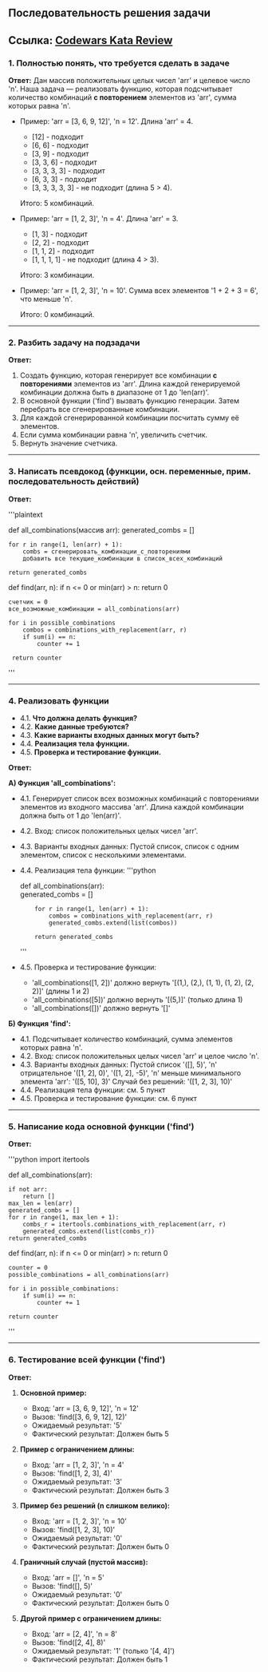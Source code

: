 ## Последовательность решения задачи

**Ссылка:** [Codewars Kata Review]() 
---

### 1. Полностью понять, что требуется сделать в задаче

**Ответ:** Дан массив положительных целых чисел 'arr' и целевое число 'n'. Наша задача — реализовать функцию, которая подсчитывает количество комбинаций **с повторением** элементов из 'arr', сумма которых равна 'n'. 

*   Пример: 'arr = [3, 6, 9, 12]', 'n = 12'. Длина 'arr' = 4.
    *   [12] - подходит
    *   [6, 6] - подходит
    *   [3, 9] - подходит
    *   [3, 3, 6] - подходит
    *   [3, 3, 3, 3]  - подходит
    *   [6, 3, 3] - подходит
    *   [3, 3, 3, 3, 3] - не подходит (длина 5 > 4).

    Итого: 5 комбинаций.

*   Пример: 'arr = [1, 2, 3]', 'n = 4'. Длина 'arr' = 3.
    *   [1, 3] - подходит
    *   [2, 2] - подходит
    *   [1, 1, 2] - подходит
    *   [1, 1, 1, 1] - не подходит (длина 4 > 3).

    Итого: 3 комбинации.

*   Пример: 'arr = [1, 2, 3]', 'n = 10'. Сумма всех элементов '1 + 2 + 3 = 6', что меньше 'n'. 

    Итого: 0 комбинаций.
---

### 2. Разбить задачу на подзадачи

**Ответ:**

1.  Создать функцию, которая генерирует все комбинации **с повторениями** элементов из 'arr'. Длина каждой генерируемой комбинации должна быть в диапазоне от 1 до 'len(arr)'.
3.  В основной функции ('find') вызвать функцию генерации. Затем перебрать все сгенерированные комбинации.
4.  Для каждой сгенерированной комбинации посчитать сумму её элементов.
5.  Если сумма комбинации равна 'n', увеличить счетчик.
6.  Вернуть значение счетчика.

---

### 3. Написать псевдокод (функции, осн. переменные, прим. последовательность действий)

**Ответ:**

'''plaintext

def all_combinations(массив arr):
      generated_combs = []

    for r in range(1, len(arr) + 1):
        combs = сгенерировать_комбинации_с_повторениями
        добавить все текущие_комбинации в список_всех_комбинаций

    return generated_combs 

def find(arr, n):
   if n <= 0 or min(arr) > n:
        return 0

    счетчик = 0
    все_возможные_комбинации = all_combinations(arr)

    for i in possible_combinations
        combos = combinations_with_replacement(arr, r)
        if sum(i) == n:
            counter += 1

     return counter

'''

---

### 4. Реализовать функции

*   4.1. **Что должна делать функция?**
*   4.2. **Какие данные требуются?**
*   4.3. **Какие варианты входных данных могут быть?**
*   4.4. **Реализация тела функции.**
*   4.5. **Проверка и тестирование функции.**

**Ответ:**

**А) Функция 'all_combinations':**
*   4.1. Генерирует список всех возможных комбинаций с повторениями элементов из входного массива 'arr'. Длина каждой комбинации должна быть от 1 до 'len(arr)'.
*   4.2. Вход: список положительных целых чисел 'arr'.
*   4.3. Варианты входных данных: Пустой список, cписок с одним элементом, cписок с несколькими элементами.
*   4.4. Реализация тела функции:
    '''python

	def all_combinations(arr):   
            generated_combs = []

            for r in range(1, len(arr) + 1):
                combos = combinations_with_replacement(arr, r)
                generated_combs.extend(list(combos))

            return generated_combs
    '''
*   4.5. Проверка и тестирование функции:
    *   'all_combinations([1, 2])' должно вернуть '[(1,), (2,), (1, 1), (1, 2), (2, 2)]' (длины 1 и 2)
    *   'all_combinations([5])' должно вернуть '[(5,)]' (только длина 1)
    *   'all_combinations([])' должно вернуть '[]'

**Б) Функция 'find':**
*   4.1. Подсчитывает количество комбинаций, сумма элементов которых равна 'n'.
*   4.2. Вход: список положительных целых чисел 'arr' и целое число 'n'.
*   4.3. Варианты входных данных: Пустой список '([], 5)', 'n' отрицательное '([1, 2], 0)', '([1, 2], -5)', 'n' меньше минимального элемента 'arr': '([5, 10], 3)' Случай без решений: '([1, 2, 3], 10)'
*   4.4. Реализация тела функции: см. 5 пункт
*   4.5. Проверка и тестирование функции: см. 6 пункт
---

### 5. Написание кода основной функции ('find')

**Ответ:**

'''python
import itertools

def all_combinations(arr):

    if not arr:
        return []
    max_len = len(arr)
    generated_combs = []
    for r in range(1, max_len + 1):
        combs_r = itertools.combinations_with_replacement(arr, r)
        generated_combs.extend(list(combs_r))
    return generated_combs

def find(arr, n):
    if n <= 0 or min(arr) > n:
        return 0

    counter = 0
    possible_combinations = all_combinations(arr)
    
    for i in possible_combinations:
        if sum(i) == n:
            counter += 1

    return counter
'''

---

### 6. Тестирование всей функции ('find')

**Ответ:**

1.  **Основной пример:**
    *   Вход: 'arr = [3, 6, 9, 12]', 'n = 12'
    *   Вызов: 'find([3, 6, 9, 12], 12)'
    *   Ожидаемый результат: '5'
    *   Фактический результат: Должен быть 5

2.  **Пример с ограничением длины:**
    *   Вход: 'arr = [1, 2, 3]', 'n = 4'
    *   Вызов: 'find([1, 2, 3], 4)'
    *   Ожидаемый результат: '3'
    *   Фактический результат:  Должен быть 3

3.  **Пример без решений (n слишком велико):**
    *   Вход: 'arr = [1, 2, 3]', 'n = 10'
    *   Вызов: 'find([1, 2, 3], 10)'
    *   Ожидаемый результат: '0'
    *   Фактический результат: Должен быть 0

4.  **Граничный случай (пустой массив):**
    *   Вход: 'arr = []', 'n = 5'
    *   Вызов: 'find([], 5)'
    *   Ожидаемый результат: '0'
    *   Фактический результат: Должен быть 0

5.  **Другой пример с ограничением длины:**
    *   Вход: 'arr = [2, 4]', 'n = 8'
    *   Вызов: 'find([2, 4], 8)'
    *   Ожидаемый результат: '1' (только '[4, 4]')
    *   Фактический результат: Должен быть 1